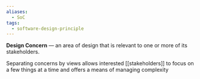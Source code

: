 ```yaml
---
aliases:
  - SoC
tags:
  - software-design-principle
---
```

**Design Concern** — an area of design that is relevant to one or more of its stakeholders.

Separating concerns by views allows interested [[stakeholders]] to focus on a few things at a time and offers a means of managing complexity